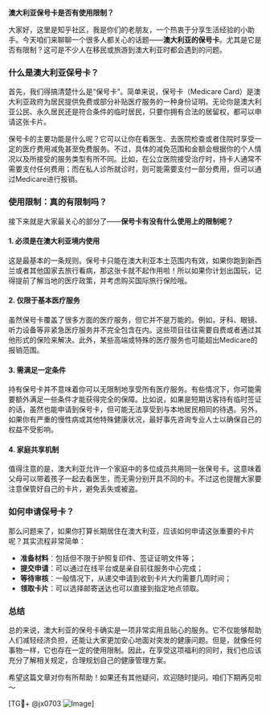 **澳大利亚保号卡是否有使用限制？**

大家好，这里是知乎社区，我是你们的老朋友，一个热衷于分享生活经验的小助手。今天咱们来聊聊一个很多人都关心的话题——**澳大利亚的保号卡**。尤其是它是否有限制？这可是不少人在移民或旅游到澳大利亚时都会遇到的问题。

### 什么是澳大利亚保号卡？

首先，我们得搞清楚什么是“保号卡”。简单来说，保号卡（Medicare Card）是澳大利亚政府为居民提供免费或部分补贴医疗服务的一种身份证明。无论你是澳大利亚公民、永久居民还是符合条件的临时居民，只要你拥有合法的居留权，都可以申请这张卡片。

保号卡的主要功能是什么呢？它可以让你在看医生、去医院检查或者住院时享受一定的医疗费用减免甚至免费服务。不过，具体的减免范围和金额会根据你的个人情况以及所接受的服务类型有所不同。比如，在公立医院接受治疗时，持卡人通常不需要支付任何费用；而在私人诊所就诊时，则可能需要支付一部分费用，但可以通过Medicare进行报销。

### 使用限制：真的有限制吗？

接下来就是大家最关心的部分了——**保号卡有没有什么使用上的限制呢？**

#### 1. **必须是在澳大利亚境内使用**
这是最基本的一条规则。保号卡只能在澳大利亚本土范围内有效，如果你跑到新西兰或者其他国家去旅行看病，那这张卡就不起作用啦！所以如果你计划出国玩，记得提前了解当地的医疗政策，并考虑购买国际旅行保险哦。

#### 2. **仅限于基本医疗服务**
虽然保号卡覆盖了很多方面的医疗服务，但它并不是万能的。例如，牙科、眼镜、听力设备等非紧急医疗服务并不完全包含在内。这些项目往往需要自费或者通过其他形式的保险来解决。此外，某些高端或特殊的医疗服务也可能超出Medicare的报销范围。

#### 3. **需满足一定条件**
持有保号卡并不意味着你可以无限制地享受所有医疗服务。有些情况下，你可能需要额外满足一些条件才能获得完全的保障。比如说，如果是短期访客持有临时签证的话，虽然也能申请到保号卡，但可能无法享受到与本地居民相同的待遇。另外，如果你有严重的慢性病或其他特殊健康状况，最好事先咨询专业人士以确保自己的权益不受影响。

#### 4. **家庭共享机制**
值得注意的是，澳大利亚允许一个家庭中的多位成员共用同一张保号卡。这意味着父母可以带着孩子一起去看医生，而无需分别开具不同的卡。不过这也提醒大家要注意保管好自己的卡片，避免丢失或被盗。

### 如何申请保号卡？

那么问题来了，如果你打算长期居住在澳大利亚，应该如何申请这张重要的卡片呢？其实流程非常简单：

- **准备材料**：包括但不限于护照复印件、签证证明文件等；
- **提交申请**：可以通过在线平台或是亲自前往服务中心完成；
- **等待审核**：一般情况下，从递交申请到收到卡片大约需要几周时间；
- **领取卡片**：可以选择邮寄送达也可以直接到指定地点领取。

### 总结

总的来说，澳大利亚的保号卡确实是一项非常实用且贴心的服务。它不仅能够帮助人们减轻经济负担，还能让大家更加安心地面对突发的健康问题。但是，就像任何事物一样，它也存在一定的使用限制。因此，在享受这项福利的同时，我们也应该充分了解相关规定，合理规划自己的健康管理方案。

希望这篇文章对你有所帮助！如果还有其他疑问，欢迎随时提问。咱们下期再见啦～ 

[TG💪+ @jx0703 ![Image](https://github.com/user-attachments/assets/dbca1d08-cadb-493c-b0ec-ad6f7a83f270)]